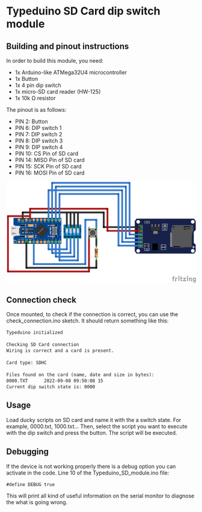 # Typeduino SD Card dip switch module
## Building and pinout instructions
In order to build this module, you need:
- 1x Arduino-like ATMega32U4 microcontroller
- 1x Button
- 1x 4 pin dip switch
- 1x micro-SD card reader (HW-125)
- 1x 10k Ω resistor

The pinout is as follows:
- PIN 2: Button
- PIN 6: DIP switch 1
- PIN 7: DIP switch 2
- PIN 8: DIP switch 3
- PIN 9: DIP switch 4
- PIN 10: CS Pin of SD card
- PIN 14: MISO Pin of SD card
- PIN 15: SCK Pin of SD card
- PIN 16: MOSI Pin of SD card

![Connection schema](../../doc/Typeduino_SD.png)

## Connection check

Once mounted, to check if the connection is correct, you can use the check_connection.ino sketch. It should return something like this:

```
Typeduino initialized

Checking SD Card connection 
Wiring is correct and a card is present.

Card type: SDHC

Files found on the card (name, date and size in bytes): 
0000.TXT      2022-09-08 09:50:08 15
Current dip switch state is: 0000
``` 

## Usage

Load ducky scripts on SD card and name it with the a switch state. For example, 0000.txt, 1000.txt... 
Then, select the script you want to execute with the dip switch and press the button. The script will be executed.

## Debugging

If the device is not working properly there is a debug option you can activate in the code. Line 10 of the Typeduino_SD_module.ino file:
```
#define DEBUG true
```
This will print all kind of useful information on the serial monitor to diagnose the what is going wrong.